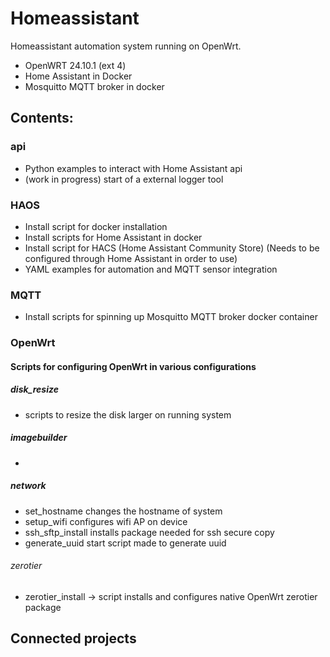 # Homeassistant

Homeassistant automation system running on OpenWrt.

- OpenWRT 24.10.1 (ext 4)
- Home Assistant in Docker
- Mosquitto MQTT broker in docker

## Contents:

### api

- Python examples to interact with Home Assistant api
- (work in progress) start of a external logger tool

### HAOS
- Install script for docker installation
- Install scripts for Home Assistant in docker
- Install script for HACS (Home Assistant Community Store) (Needs to be configured through Home Assistant in order to use)
- YAML examples for automation and MQTT sensor integration

### MQTT

- Install scripts for spinning up Mosquitto MQTT broker docker container

### OpenWrt

#### Scripts for configuring OpenWrt in various configurations
##### disk_resize
- scripts to resize the disk larger on running system
##### imagebuilder
-
##### network
- set_hostname changes the hostname of system
- setup_wifi configures wifi AP on device
- ssh_sftp_install installs package needed for ssh secure copy
- generate_uuid start script made to generate uuid
###### zerotier
- zerotier_install -> script installs and configures native OpenWrt zerotier package
## Connected projects

